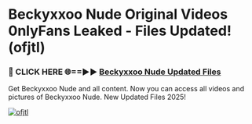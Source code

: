 # Beckyxxoo Nude Original Videos 0nlyFans Leaked - Files Updated! (ofjtl)

<h3>🔴 CLICK HERE 🌐==►► <a href="https://tinyurl.com/5h6xmrr3" rel="nofollow">Beckyxxoo Nude Updated Files</a></h3>

Get Beckyxxoo Nude and all content. Now you can access all videos and pictures of Beckyxxoo Nude. New Updated Files 2025!

[![ofjtl](https://i.imgur.com/KVD873Z.gif)](https://tinyurl.com/5h6xmrr3)
